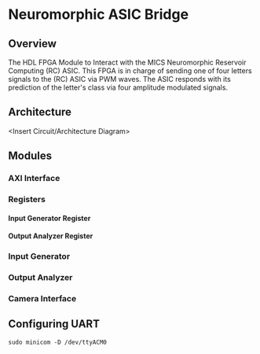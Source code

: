 # Neuromorphic ASIC Bridge

## Overview
The HDL FPGA Module to Interact with the MICS Neuromorphic Reservoir Computing (RC) ASIC. This FPGA is in charge of sending one of four letters signals to the (RC) ASIC via PWM waves. The ASIC responds with its prediction of the letter's class via four amplitude modulated signals.

## Architecture

<Insert Circuit/Architecture Diagram>

## Modules
### AXI Interface
### Registers
#### Input Generator Register
#### Output Analyzer Register
### Input Generator
### Output Analyzer
### Camera Interface


## Configuring UART
```
sudo minicom -D /dev/ttyACM0
```